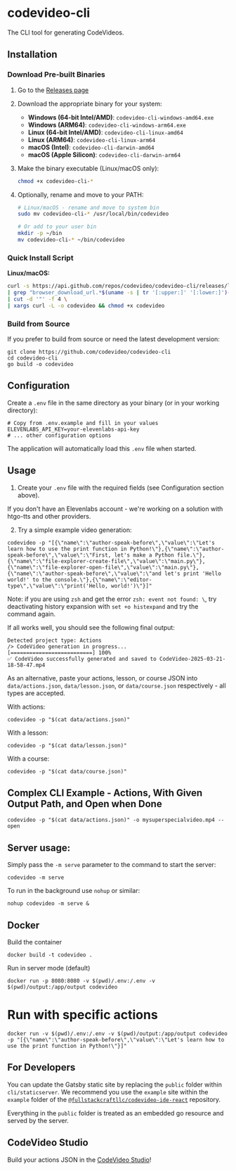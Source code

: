 # codevideo-cli

The CLI tool for generating CodeVideos.

## Installation

### Download Pre-built Binaries

1. Go to the [Releases page](https://github.com/codevideo/codevideo-cli/releases)
2. Download the appropriate binary for your system:
   - **Windows (64-bit Intel/AMD)**: `codevideo-cli-windows-amd64.exe`
   - **Windows (ARM64)**: `codevideo-cli-windows-arm64.exe`
   - **Linux (64-bit Intel/AMD)**: `codevideo-cli-linux-amd64`
   - **Linux (ARM64)**: `codevideo-cli-linux-arm64`
   - **macOS (Intel)**: `codevideo-cli-darwin-amd64`
   - **macOS (Apple Silicon)**: `codevideo-cli-darwin-arm64`

3. Make the binary executable (Linux/macOS only):
   ```bash
   chmod +x codevideo-cli-*
   ```

4. Optionally, rename and move to your PATH:
   ```bash
   # Linux/macOS - rename and move to system bin
   sudo mv codevideo-cli-* /usr/local/bin/codevideo
   
   # Or add to your user bin
   mkdir -p ~/bin
   mv codevideo-cli-* ~/bin/codevideo
   ```

### Quick Install Script

**Linux/macOS:**
```bash
curl -s https://api.github.com/repos/codevideo/codevideo-cli/releases/latest \
| grep "browser_download_url.*$(uname -s | tr '[:upper:]' '[:lower:]')-$(uname -m)" \
| cut -d '"' -f 4 \
| xargs curl -L -o codevideo && chmod +x codevideo
```

### Build from Source

If you prefer to build from source or need the latest development version:

```shell
git clone https://github.com/codevideo/codevideo-cli
cd codevideo-cli
go build -o codevideo
```

## Configuration

Create a `.env` file in the same directory as your binary (or in your working directory):

```env
# Copy from .env.example and fill in your values
ELEVENLABS_API_KEY=your-elevenlabs-api-key
# ... other configuration options
```

The application will automatically load this `.env` file when started.

## Usage

1. Create your `.env` file with the required fields (see Configuration section above).

If you don't have an Elevenlabs account - we're working on a solution with htgo-tts and other providers.

2. Try a simple example video generation:

```shell
codevideo -p "[{\"name\":\"author-speak-before\",\"value\":\"Let's learn how to use the print function in Python!\"},{\"name\":\"author-speak-before\",\"value\":\"First, let's make a Python file.\"},{\"name\":\"file-explorer-create-file\",\"value\":\"main.py\"},{\"name\":\"file-explorer-open-file\",\"value\":\"main.py\"},{\"name\":\"author-speak-before\",\"value\":\"and let's print 'Hello world!' to the console.\"},{\"name\":\"editor-type\",\"value\":\"print('Hello, world!')\"}]"
```

Note: if you are using `zsh` and get the error `zsh: event not found: \`, try deactivating history expansion with `set +o histexpand` and try the command again.

If all works well, you should see the following final output:

```shell
Detected project type: Actions
/> CodeVideo generation in progress...
[==========================] 100% 
✅ CodeVideo successfully generated and saved to CodeVideo-2025-03-21-18-58-47.mp4
```

As an alternative, paste your actions, lesson, or course JSON into `data/actions.json`, `data/lesson.json`, or `data/course.json` respectively - all types are accepted.

With actions:

```shell
codevideo -p "$(cat data/actions.json)"
```

With a lesson:

```shell
codevideo -p "$(cat data/lesson.json)"
```

With a course:

```shell
codevideo -p "$(cat data/course.json)"
```

## Complex CLI Example - Actions, With Given Output Path, and Open when Done

```shell
codevideo -p "$(cat data/actions.json)" -o mysuperspecialvideo.mp4 --open
```

## Server usage:

Simply pass the `-m serve` parameter to the command to start the server:

```shell
codevideo -m serve
```

To run in the background use `nohup` or similar:

```shell
nohup codevideo -m serve &
```

## Docker 

Build the container

```shell
docker build -t codevideo .
```

Run in server mode (default)

```shell
docker run -p 8080:8080 -v $(pwd)/.env:/.env -v $(pwd)/output:/app/output codevideo
```

# Run with specific actions

```shell
docker run -v $(pwd)/.env:/.env -v $(pwd)/output:/app/output codevideo -p "[{\"name\":\"author-speak-before\",\"value\":\"Let's learn how to use the print function in Python!\"}]"
```

## For Developers

You can update the Gatsby static site by replacing the `public` folder within `cli/staticserver`. We recommend you use the `example` site within the `example` folder of the [`@fullstackcraftllc/codevideo-ide-react`](https://github.com/codevideo/codevideo-ide-react) repository.

Everything in the `public` folder is treated as an embedded go resource and served by the server.

## CodeVideo Studio

Build your actions JSON in the [CodeVideo Studio](https://studio.codevideo.io)!
